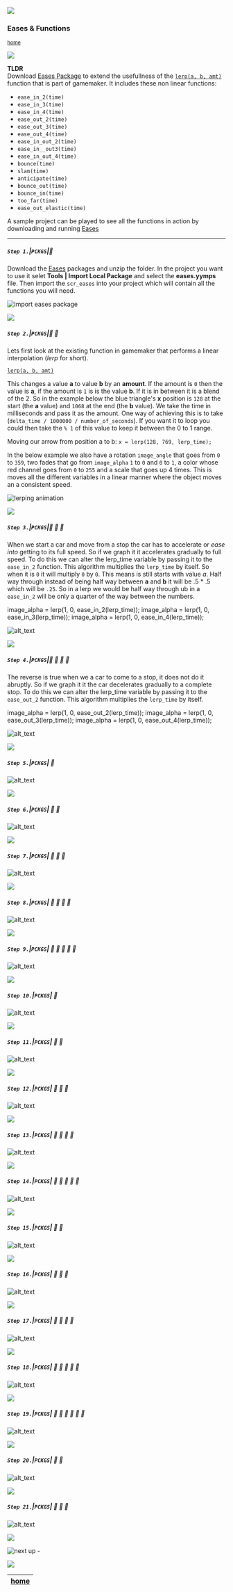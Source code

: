 ![](../images/line3.png)

### Eases & Functions

<sub>[home](../README.md#user-content-gms2-packages---table-of-contents)</sub>

![](../images/line3.png)

**TLDR**<br/>
Download [Eases Package](../packages/eases.yymps) to extend the usefullness of the [`lerp(a, b, amt)`](https://manual.yoyogames.com/GameMaker_Language/GML_Reference/Maths_And_Numbers/Number_Functions/lerp.htm) function that is part of gamemaker. It includes these non linear functions:

* `ease_in_2(time)`
* `ease_in_3(time)`
* `ease_in_4(time)`
* `ease_out_2(time)`
* `ease_out_3(time)`
* `ease_out_4(time)`
* `ease_in_out_2(time)`
* `ease_in__out3(time)`
* `ease_in_out_4(time)`
* `bounce(time)`
* `slam(time)`
* `anticipate(time)`
* `bounce_out(time)`
* `bounce_in(time)`
* `too_far(time)`
* `ease_out_elastic(time)`

A sample project can be played to see all the functions in action by downloading and running [Eases](../sample-projects/Eases.zip)
<br>

---

##### `Step 1.`\|`PCKGS`|:small_blue_diamond:

Download the [Eases](../packages/eases.yymps) packages and unzip the folder.  In the project you want to use it selet **Tools | Import Local Package** and select the **eases.yymps** file. Then import the `scr_eases` into your project which will contain all the functions you will need.

![import eases package](images/importScrEases.png)

![](../images/line2.png)

##### `Step 2.`\|`PCKGS`|:small_blue_diamond: :small_blue_diamond: 

Lets first look at the existing function in gamemaker that performs a linear interpolation (*lerp* for short).  

[`lerp(a, b, amt)`](https://manual.yoyogames.com/GameMaker_Language/GML_Reference/Maths_And_Numbers/Number_Functions/lerp.htm)

This changes a value **a** to value **b** by an **amount**.  If the amount is `0` then the value is **a**, if the amount is `1` is is the value **b**.  If it is in between it is a blend of the 2.  So in the example below the blue triangle's **x** position is `128` at the start (the **a** value) and `1068` at the end (the **b** value).  We take the time in milliseconds and pass it as the amount.  One way of achieving this is to take (`delta_time / 1000000 / number_of_seconds`).  If you want it to loop you could then take the `% 1` of this value to keep it between the 0 to 1 range. 

Moving our arrow from position a to b:
`x = lerp(128, 769, lerp_time);`

In the below example we also have a rotation `image_angle` that goes from `0` to `359`, two fades that go from `image_alpha` `1` to `0` and `0` to `1`, a color whose red channel goes from `0` to `255` and a scale that goes up 4 times.  This is moves all the different variables in a linear manner where the object moves an a consistent speed. 

![lerping animation](images/Lerp.gif)

![](../images/line2.png)

##### `Step 3.`\|`PCKGS`|:small_blue_diamond: :small_blue_diamond: :small_blue_diamond:

When we start a car and move from a stop the car has to accelerate or *ease into* getting to its full speed.  So if we graph it it accelerates gradually to full speed.  To do this we can alter the lerp_time variable by passing it to the `ease_in_2` function.  This algorithm multiplies the `lerp_time` by itself.  So when it is `0` it will multiply `0` by `0`.  This means is still starts with value *a*.  Half way through instead of being half way between **a** and **b** it will be .5 * .5 which will be `.25`.  So in a lerp we would be half way through ub in a `ease_in_2` will be only a quarter of the way between the numbers.

image_alpha = lerp(1, 0, ease_in_2(lerp_time));
image_alpha = lerp(1, 0, ease_in_3(lerp_time));
image_alpha = lerp(1, 0, ease_in_4(lerp_time));

![alt_text](images/EaseIn.gif)

![](../images/line2.png)

##### `Step 4.`\|`PCKGS`|:small_blue_diamond: :small_blue_diamond: :small_blue_diamond: :small_blue_diamond:

The reverse is true when we a car to come to a stop, it does not do it abruptly.  So if we graph it it the car decelerates gradually to a complete stop.  To do this we can alter the lerp_time variable by passing it to the `ease_out_2` function.  This algorithm multiplies the `lerp_time` by itself.

image_alpha = lerp(1, 0, ease_out_2(lerp_time));
image_alpha = lerp(1, 0, ease_out_3(lerp_time));
image_alpha = lerp(1, 0, ease_out_4(lerp_time));

![alt_text](images/EaseOut.gif)

![](../images/line2.png)

##### `Step 5.`\|`PCKGS`| :small_orange_diamond:

![alt_text](images/EaseInOut.gif)

![](../images/line2.png)

##### `Step 6.`\|`PCKGS`| :small_orange_diamond: :small_blue_diamond:

![alt_text](images/.png)

![](../images/line2.png)

##### `Step 7.`\|`PCKGS`| :small_orange_diamond: :small_blue_diamond: :small_blue_diamond:

![alt_text](images/.png)

![](../images/line2.png)

##### `Step 8.`\|`PCKGS`| :small_orange_diamond: :small_blue_diamond: :small_blue_diamond: :small_blue_diamond:

![alt_text](images/.png)

![](../images/line2.png)

##### `Step 9.`\|`PCKGS`| :small_orange_diamond: :small_blue_diamond: :small_blue_diamond: :small_blue_diamond: :small_blue_diamond:

![alt_text](images/.png)

![](../images/line2.png)

##### `Step 10.`\|`PCKGS`| :large_blue_diamond:

![alt_text](images/.png)

![](../images/line2.png)

##### `Step 11.`\|`PCKGS`| :large_blue_diamond: :small_blue_diamond: 

![alt_text](images/.png)

![](../images/line2.png)

##### `Step 12.`\|`PCKGS`| :large_blue_diamond: :small_blue_diamond: :small_blue_diamond: 

![alt_text](images/.png)

![](../images/line2.png)

##### `Step 13.`\|`PCKGS`| :large_blue_diamond: :small_blue_diamond: :small_blue_diamond:  :small_blue_diamond: 

![alt_text](images/.png)

![](../images/line2.png)

##### `Step 14.`\|`PCKGS`| :large_blue_diamond: :small_blue_diamond: :small_blue_diamond: :small_blue_diamond:  :small_blue_diamond: 

![alt_text](images/.png)

![](../images/line2.png)

##### `Step 15.`\|`PCKGS`| :large_blue_diamond: :small_orange_diamond: 

![alt_text](images/.png)

![](../images/line2.png)

##### `Step 16.`\|`PCKGS`| :large_blue_diamond: :small_orange_diamond:   :small_blue_diamond: 

![alt_text](images/.png)

![](../images/line2.png)

##### `Step 17.`\|`PCKGS`| :large_blue_diamond: :small_orange_diamond: :small_blue_diamond: :small_blue_diamond:

![alt_text](images/.png)

![](../images/line2.png)

##### `Step 18.`\|`PCKGS`| :large_blue_diamond: :small_orange_diamond: :small_blue_diamond: :small_blue_diamond: :small_blue_diamond:

![alt_text](images/.png)

![](../images/line2.png)

##### `Step 19.`\|`PCKGS`| :large_blue_diamond: :small_orange_diamond: :small_blue_diamond: :small_blue_diamond: :small_blue_diamond: :small_blue_diamond:

![alt_text](images/.png)

![](../images/line2.png)

##### `Step 20.`\|`PCKGS`| :large_blue_diamond: :large_blue_diamond:

![alt_text](images/.png)

![](../images/line2.png)

##### `Step 21.`\|`PCKGS`| :large_blue_diamond: :large_blue_diamond: :small_blue_diamond:

![alt_text](images/.png)

![](../images/line.png)

<!-- <img src="https://via.placeholder.com/1000x100/45D7CA/000000/?text=Package: PACKAGE NAME"> -->

![next up - ](images/banner.png)

![](../images/line.png)

| [home](../README.md#user-content-gms2-packages---table-of-contents)|
|---|
